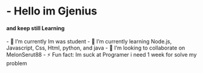 <h1 align="left">- Hello im Gjenius</h1>
<h4 weight="20px">and keep still Learning</h4>
<p>
- 🔭 I’m currently Im was student
- 🌱 I’m currently learning Node.js, Javascript, Css, Html, python, and java
- 👯 I’m looking to collaborate on MelonSerut88
- ⚡ Fun fact: Im suck at Programer i need 1 week for solve my problem
</p>




